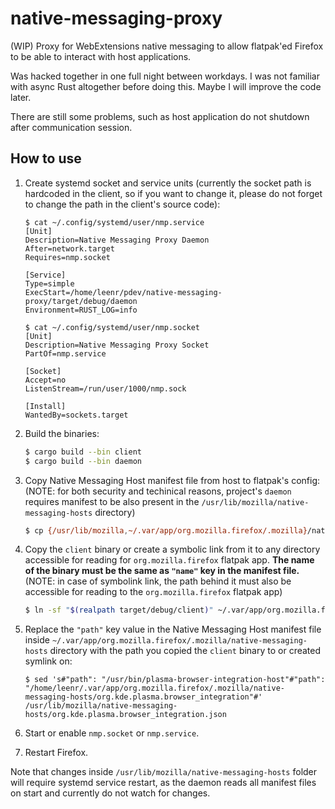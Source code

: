 # native-messaging-proxy
(WIP) Proxy for WebExtensions native messaging to allow flatpak'ed Firefox to be able to interact with host applications.

Was hacked together in one full night between workdays. I was not familiar with async Rust altogether before doing this.
Maybe I will improve the code later.

There are still some problems, such as host application do not shutdown after communication session.

## How to use

1. Create systemd socket and service units (currently the socket path is hardcoded in the client, so if you want to change it, please do not forget to change the path in the client's source code):
   ```
   $ cat ~/.config/systemd/user/nmp.service
   [Unit]
   Description=Native Messaging Proxy Daemon
   After=network.target
   Requires=nmp.socket
   
   [Service]
   Type=simple
   ExecStart=/home/leenr/pdev/native-messaging-proxy/target/debug/daemon
   Environment=RUST_LOG=info
   ```
   ```
   $ cat ~/.config/systemd/user/nmp.socket
   [Unit]
   Description=Native Messaging Proxy Socket
   PartOf=nmp.service
   
   [Socket]
   Accept=no
   ListenStream=/run/user/1000/nmp.sock
   
   [Install]
   WantedBy=sockets.target
   ```

2. Build the binaries:
   ```bash
   $ cargo build --bin client
   $ cargo build --bin daemon
   ```

3. Copy Native Messaging Host manifest file from host to flatpak's config:
   (NOTE: for both security and techinical reasons, project's `daemon` requires manifest to be also present in the `/usr/lib/mozilla/native-messaging-hosts` directory)
   ```bash
   $ cp {/usr/lib/mozilla,~/.var/app/org.mozilla.firefox/.mozilla}/native-messaging-hosts/org.kde.plasma.browser_integration.json
   ```

4. Copy the `client` binary or create a symbolic link from it to any directory accessible for reading for `org.mozilla.firefox` flatpak app. **The name of the binary must be the same as `"name"` key in the manifest file.**
   (NOTE: in case of symbolink link, the path behind it must also be accessible for reading to the `org.mozilla.firefox` flatpak app)
   ```bash
   $ ln -sf "$(realpath target/debug/client)" ~/.var/app/org.mozilla.firefox/.mozilla/native-messaging-hosts/org.kde.plasma.browser_integration
   ```

5. Replace the `"path"` key value in the Native Messaging Host manifest file inside `~/.var/app/org.mozilla.firefox/.mozilla/native-messaging-hosts` directory with the path you copied the `client` binary to or created symlink on:
   ```
   $ sed 's#"path": "/usr/bin/plasma-browser-integration-host"#"path": "/home/leenr/.var/app/org.mozilla.firefox/.mozilla/native-messaging-hosts/org.kde.plasma.browser_integration"#' /usr/lib/mozilla/native-messaging-hosts/org.kde.plasma.browser_integration.json
   ```

6. Start or enable `nmp.socket` or `nmp.service`.
7. Restart Firefox.

Note that changes inside `/usr/lib/mozilla/native-messaging-hosts` folder will require systemd service restart, as the daemon reads all manifest files on start and currently do not watch for changes.
